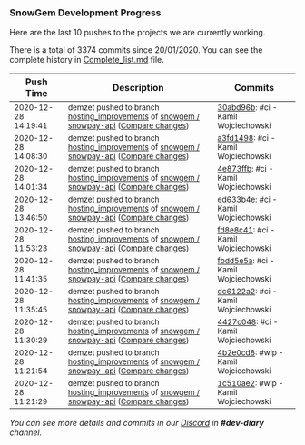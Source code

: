 
### SnowGem Development Progress

Here are the last 10 pushes to the projects we are currently working.

There is a total of 3374 commits since 20/01/2020. You can see the complete history in
 [Complete_list.md](Complete_list.md) file.

| Push Time | Description | Commits |
| --- | --- | --- |
| <sub>2020-12-28 14:19:41</sub> | <sub>demzet pushed to branch [hosting\_improvements](https://gitlab.com/snowgem/snowpay-api/commits/hosting_improvements) of [snowgem / snowpay\-api](https://gitlab.com/snowgem/snowpay-api) ([Compare changes](https://gitlab.com/snowgem/snowpay-api/compare/a3fd1498482c408191116a9a4e35f12a884caeef...30abd96b764c7d33b5358e3fef8ebbd9f127c0b8))</sub> | <sub>[30abd96b](https://gitlab.com/snowgem/snowpay-api/-/commit/30abd96b764c7d33b5358e3fef8ebbd9f127c0b8): #ci - Kamil Wojciechowski</sub> |
| <sub>2020-12-28 14:08:30</sub> | <sub>demzet pushed to branch [hosting\_improvements](https://gitlab.com/snowgem/snowpay-api/commits/hosting_improvements) of [snowgem / snowpay\-api](https://gitlab.com/snowgem/snowpay-api) ([Compare changes](https://gitlab.com/snowgem/snowpay-api/compare/4e873ffb2a38db4f2b3a5d57e3bf2f2a93af73ae...a3fd1498482c408191116a9a4e35f12a884caeef))</sub> | <sub>[a3fd1498](https://gitlab.com/snowgem/snowpay-api/-/commit/a3fd1498482c408191116a9a4e35f12a884caeef): #ci - Kamil Wojciechowski</sub> |
| <sub>2020-12-28 14:01:34</sub> | <sub>demzet pushed to branch [hosting\_improvements](https://gitlab.com/snowgem/snowpay-api/commits/hosting_improvements) of [snowgem / snowpay\-api](https://gitlab.com/snowgem/snowpay-api) ([Compare changes](https://gitlab.com/snowgem/snowpay-api/compare/ed633b4e3741a8c660957483606852d971583c0f...4e873ffb2a38db4f2b3a5d57e3bf2f2a93af73ae))</sub> | <sub>[4e873ffb](https://gitlab.com/snowgem/snowpay-api/-/commit/4e873ffb2a38db4f2b3a5d57e3bf2f2a93af73ae): #ci - Kamil Wojciechowski</sub> |
| <sub>2020-12-28 13:46:50</sub> | <sub>demzet pushed to branch [hosting\_improvements](https://gitlab.com/snowgem/snowpay-api/commits/hosting_improvements) of [snowgem / snowpay\-api](https://gitlab.com/snowgem/snowpay-api) ([Compare changes](https://gitlab.com/snowgem/snowpay-api/compare/fd8e8c411032cb3ea1a97bb51e6f58daed5cd271...ed633b4e3741a8c660957483606852d971583c0f))</sub> | <sub>[ed633b4e](https://gitlab.com/snowgem/snowpay-api/-/commit/ed633b4e3741a8c660957483606852d971583c0f): #ci - Kamil Wojciechowski</sub> |
| <sub>2020-12-28 11:53:23</sub> | <sub>demzet pushed to branch [hosting\_improvements](https://gitlab.com/snowgem/snowpay-api/commits/hosting_improvements) of [snowgem / snowpay\-api](https://gitlab.com/snowgem/snowpay-api) ([Compare changes](https://gitlab.com/snowgem/snowpay-api/compare/fbdd5e5a91e3084bfea8e99d4365ae24e1bae464...fd8e8c411032cb3ea1a97bb51e6f58daed5cd271))</sub> | <sub>[fd8e8c41](https://gitlab.com/snowgem/snowpay-api/-/commit/fd8e8c411032cb3ea1a97bb51e6f58daed5cd271): #ci - Kamil Wojciechowski</sub> |
| <sub>2020-12-28 11:41:35</sub> | <sub>demzet pushed to branch [hosting\_improvements](https://gitlab.com/snowgem/snowpay-api/commits/hosting_improvements) of [snowgem / snowpay\-api](https://gitlab.com/snowgem/snowpay-api) ([Compare changes](https://gitlab.com/snowgem/snowpay-api/compare/dc6122a23d944efcc72ef0624e9408d32ac00749...fbdd5e5a91e3084bfea8e99d4365ae24e1bae464))</sub> | <sub>[fbdd5e5a](https://gitlab.com/snowgem/snowpay-api/-/commit/fbdd5e5a91e3084bfea8e99d4365ae24e1bae464): #ci - Kamil Wojciechowski</sub> |
| <sub>2020-12-28 11:35:45</sub> | <sub>demzet pushed to branch [hosting\_improvements](https://gitlab.com/snowgem/snowpay-api/commits/hosting_improvements) of [snowgem / snowpay\-api](https://gitlab.com/snowgem/snowpay-api) ([Compare changes](https://gitlab.com/snowgem/snowpay-api/compare/4427c048a53d266a4d28b9c2af1022ec529e9da2...dc6122a23d944efcc72ef0624e9408d32ac00749))</sub> | <sub>[dc6122a2](https://gitlab.com/snowgem/snowpay-api/-/commit/dc6122a23d944efcc72ef0624e9408d32ac00749): #ci - Kamil Wojciechowski</sub> |
| <sub>2020-12-28 11:30:29</sub> | <sub>demzet pushed to branch [hosting\_improvements](https://gitlab.com/snowgem/snowpay-api/commits/hosting_improvements) of [snowgem / snowpay\-api](https://gitlab.com/snowgem/snowpay-api) ([Compare changes](https://gitlab.com/snowgem/snowpay-api/compare/4b2e0cd8a2c52d1505b361b32ab7f60231a8f321...4427c048a53d266a4d28b9c2af1022ec529e9da2))</sub> | <sub>[4427c048](https://gitlab.com/snowgem/snowpay-api/-/commit/4427c048a53d266a4d28b9c2af1022ec529e9da2): #ci - Kamil Wojciechowski</sub> |
| <sub>2020-12-28 11:21:54</sub> | <sub>demzet pushed to branch [hosting\_improvements](https://gitlab.com/snowgem/snowpay-api/commits/hosting_improvements) of [snowgem / snowpay\-api](https://gitlab.com/snowgem/snowpay-api) ([Compare changes](https://gitlab.com/snowgem/snowpay-api/compare/1c510ae2a14862a86454a720da5587832d6b0bfe...4b2e0cd8a2c52d1505b361b32ab7f60231a8f321))</sub> | <sub>[4b2e0cd8](https://gitlab.com/snowgem/snowpay-api/-/commit/4b2e0cd8a2c52d1505b361b32ab7f60231a8f321): #wip - Kamil Wojciechowski</sub> |
| <sub>2020-12-28 11:21:29</sub> | <sub>demzet pushed to branch [hosting\_improvements](https://gitlab.com/snowgem/snowpay-api/commits/hosting_improvements) of [snowgem / snowpay\-api](https://gitlab.com/snowgem/snowpay-api) ([Compare changes](https://gitlab.com/snowgem/snowpay-api/compare/ae51c8d071b918857ba0f86ad6ed11ce5c9937bc...1c510ae2a14862a86454a720da5587832d6b0bfe))</sub> | <sub>[1c510ae2](https://gitlab.com/snowgem/snowpay-api/-/commit/1c510ae2a14862a86454a720da5587832d6b0bfe): #wip - Kamil Wojciechowski</sub> |

_You can see more details and commits in our [Discord](https://discord.gg/zumGnbg) in **#dev-diary** channel._
